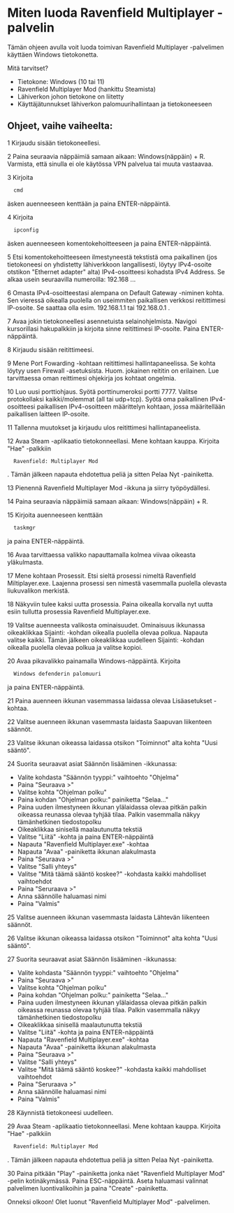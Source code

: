 
# Miten luoda Ravenfield Multiplayer -palvelin

Tämän ohjeen avulla voit luoda toimivan Ravenfield Multiplayer -palvelimen käyttäen Windows tietokonetta.

Mitä tarvitset?

- Tietokone: Windows (10 tai 11)
- Ravenfield Multiplayer Mod (hankittu Steamista)
- Lähiverkon johon tietokone on liitetty
- Käyttäjätunnukset lähiverkon palomuurihallintaan ja tietokoneeseen
## Ohjeet, vaihe vaiheelta:

1 Kirjaudu sisään tietokoneellesi.

2 Paina seuraavia näppäimiä samaan aikaan: Windows(näppäin) + R. Varmista, että sinulla ei ole käytössa VPN palvelua tai muuta vastaavaa.

3 Kirjoita
```bash
  cmd
```
äsken auenneeseen kenttään ja paina ENTER-näppäintä.

4 Kirjoita
```bash
  ipconfig
```
äsken auenneeseen komentokehoitteeseen ja paina ENTER-näppäintä.

5 Etsi komentokehoitteeseen ilmestyneestä tekstistä oma paikallinen (jos tietokoneesi on yhdistetty lähiverkkoon langallisesti, löytyy IPv4-osoite otstikon "Ethernet adapter" alta) IPv4-osoitteesi kohadsta IPv4 Address. Se alkaa usein seuraavilla numeroilla: 192.168 ...

6 Omasta IPv4-osoitteestasi alempana on Default Gateway -niminen kohta. Sen vieressä oikealla puolella on useimmiten paikallisen verkkosi reitittimesi IP-osoite. Se saattaa olla esim. 192.168.1.1 tai 192.168.0.1 .

7 Avaa jokin tietokoneellesi asennetuista selainohjelmista. Navigoi kursorillasi hakupalkkiin ja kirjoita sinne reitittimesi IP-osoite. Paina ENTER-näppäintä.

8 Kirjaudu sisään reitittimeesi.

9 Mene Port Fowarding -kohtaan reitittimesi hallintapaneelissa. Se kohta löytyy usen Firewall -asetuksista. Huom. jokainen reititin on erilainen. Lue tarvittaessa oman reittimesi ohjekirja jos kohtaat ongelmia.

10 Luo uusi porttiohjaus. Syötä porttinumeroksi portti 7777. Valitse protokollaksi kaikki/molemmat (all tai udp+tcp). Syötä oma paikallinen IPv4-osoitteesi paikallisen IPv4-osoitteen määrittelyn kohtaan, jossa määritellään paikallisen laitteen IP-osoite.

11 Tallenna muutokset ja kirjaudu ulos reitittimesi hallintapaneelista.

12 Avaa Steam -aplikaatio tietokonneellasi. Mene kohtaan kauppa. Kirjoita "Hae" -palkkiin

```bash
  Ravenfield: Multiplayer Mod
```
. Tämän jälkeen napauta ehdotettua peliä ja sitten Pelaa Nyt -painiketta.

13 Pienennä Ravenfield Multiplayer Mod -ikkuna ja siirry työpöydällesi.

14 Paina seuraavia näppäimiä samaan aikaan: Windows(näppäin) + R. 

15 Kirjoita auenneeseen kenttään
```bash
  taskmgr
```
ja paina ENTER-näppäintä.

16 Avaa tarvittaessa valikko napauttamalla kolmea viivaa oikeasta yläkulmasta.

17 Mene kohtaan Prosessit. Etsi sieltä prosessi nimeltä Ravenfield Miltiplayer.exe. Laajenna prosessi sen nimestä vasemmalla puolella olevasta liukuvalikon merkistä.

18 Näkyviin tulee kaksi uutta prosessia. Paina oikealla korvalla nyt uutta esiin tullutta prosessia Ravenfield Multiplayer.exe.

19 Valitse auenneesta valikosta ominaisuudet. Ominaisuus ikkunassa oikeaklikkaa Sijainti: -kohdan oikealla puolella olevaa polkua. Napauta valitse kaikki. Tämän jälkeen oikeaklikkaa uudelleen Sijainti: -kohdan oikealla puolella olevaa polkua ja valitse kopioi.

20 Avaa pikavalikko painamalla Windows-näppäintä. Kirjoita

```bash
  Windows defenderin palomuuri
```
ja paina ENTER-näppäintä.

21 Paina auenneen ikkunan vasemmassa laidassa olevaa Lisäasetukset -kohtaa.

22 Valitse auenneen ikkunan vasemmasta laidasta Saapuvan liikenteen säännöt. 

23 Valitse ikkunan oikeassa laidassa otsikon "Toiminnot" alta kohta "Uusi sääntö".

24 Suorita seuraavat asiat Säännön lisääminen -ikkunassa:

- Valite kohdasta "Säännön tyyppi:" vaihtoehto "Ohjelma"
- Paina "Seuraava >"
- Valitse kohta "Ohjelman polku"
- Paina kohdan "Ohjelman polku:" painiketta "Selaa..."
- Paina uuden ilmestyneen ikkunan ylälaidassa olevaa pitkän palkin oikeassa reunassa olevaa tyhjää tilaa. Palkin vasemmalla näkyy tämänhetkinen tiedostopolku
- Oikeaklikkaa sinisellä maalautunutta tekstiä
- Valitse "Liitä" -kohta ja paina ENTER-näppäintä
- Napauta "Ravenfield Multiplayer.exe" -kohtaa
- Napauta "Avaa" -painiketta ikkunan alakulmasta
- Paina "Seuraava >"
- Valitse "Salli yhteys"
- Valitse "Mitä täämä sääntö koskee?" -kohdasta kaikki mahdolliset vaihtoehdot
- Paina "Seruraava >"
- Anna säännölle haluamasi nimi
- Paina "Valmis"

25 Valitse auenneen ikkunan vasemmasta laidasta Lähtevän liikenteen säännöt.

26 Valitse ikkunan oikeassa laidassa otsikon "Toiminnot" alta kohta "Uusi sääntö".

27 Suorita seuraavat asiat Säännön lisääminen -ikkunassa:

- Valite kohdasta "Säännön tyyppi:" vaihtoehto "Ohjelma"
- Paina "Seuraava >"
- Valitse kohta "Ohjelman polku"
- Paina kohdan "Ohjelman polku:" painiketta "Selaa..."
- Paina uuden ilmestyneen ikkunan ylälaidassa olevaa pitkän palkin oikeassa reunassa olevaa tyhjää tilaa. Palkin vasemmalla näkyy tämänhetkinen tiedostopolku
- Oikeaklikkaa sinisellä maalautunutta tekstiä
- Valitse "Liitä" -kohta ja paina ENTER-näppäintä
- Napauta "Ravenfield Multiplayer.exe" -kohtaa
- Napauta "Avaa" -painiketta ikkunan alakulmasta
- Paina "Seuraava >"
- Valitse "Salli yhteys"
- Valitse "Mitä täämä sääntö koskee?" -kohdasta kaikki mahdolliset vaihtoehdot
- Paina "Seruraava >"
- Anna säännölle haluamasi nimi
- Paina "Valmis"

28 Käynnistä tietokoneesi uudelleen.

29 Avaa Steam -aplikaatio tietokonneellasi. Mene kohtaan kauppa. Kirjoita "Hae" -palkkiin

```bash
  Ravenfield: Multiplayer Mod
```
. Tämän jälkeen napauta ehdotettua peliä ja sitten Pelaa Nyt -painiketta.

30 Paina pitkään "Play" -painiketta jonka näet "Ravenfield Multiplayer Mod" -pelin kotinäkymässä. Paina ESC-näppäintä. Aseta haluamasi valinnat palvelimen luontivalikoihin ja paina "Create" -painiketta.

Onneksi olkoon! Olet luonut "Ravenfield Multiplayer Mod" -palvelimen.
